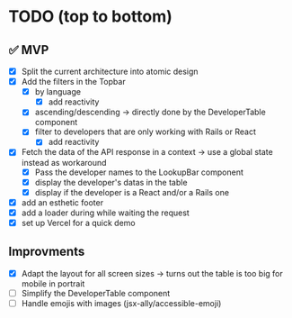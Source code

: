 # TODO (top to bottom)

## ✅ MVP
- [x] Split the current architecture into atomic design
- [x] Add the filters in the Topbar
    - [x] by language
        - [x] add reactivity
    - [x] ascending/descending → directly done by the DeveloperTable component
    - [x] filter to developers that are only working with Rails or React
        - [x] add reactivity
- [x] Fetch the data of the API response in a context → use a global state instead as workaround
    - [x] Pass the developer names to the LookupBar component
    - [x] display the developer's datas in the table
    - [x] display if the developer is a React and/or a Rails one
- [x] add an esthetic footer
- [x] add a loader during while waiting the request
- [x] set up Vercel for a quick demo

## Improvments

- [x] Adapt the layout for all screen sizes → turns out the table is too big for mobile in portrait
- [ ] Simplify the DeveloperTable component
- [ ] Handle emojis with images (jsx-ally/accessible-emoji)